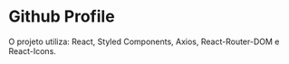 # Github Profile

O projeto utiliza: React, Styled Components, Axios, React-Router-DOM e React-Icons.

